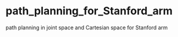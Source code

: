 # path_planning_for_Stanford_arm
 path planning in joint space and Cartesian space for Stanford arm
